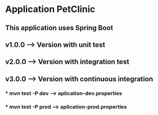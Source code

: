 # Application PetClinic

## This application uses Spring Boot 

## v1.0.0 --> Version with unit test

## v2.0.0 --> Version with integration test

## v3.0.0 --> Version with continuous integration 

### * mvn test -P dev  --> aplication-dev.properties  
### * mvn test -P prod --> aplication-prod.properties  